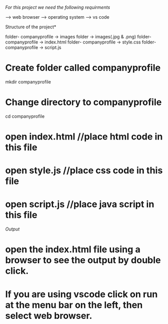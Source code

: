 *For this project we need the following requirments*
  
--> web browser
--> operating system
--> vs code

Structure of the project*

folder- companyprofile -> images folder -> images(.jpg & .png) 
folder- companyprofile -> index.html
folder- companyprofile -> style.css
folder- companyprofile -> script.js

# Create folder called companyprofile
mkdir companyprofile
# Change directory to companyprofile
cd companyprofile
# open index.html //place html code in this file
# open style.js //place css code in this file
# open script.js //place java script in this file


*Output*
# open the index.html file using a browser to see the output by double click.
# If you are using vscode click on run at the menu bar on the left, then select web browser.
